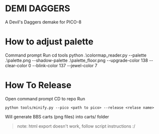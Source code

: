 # DEMI DAGGERS
A Devil's Daggers demake for PICO-8

# How to adjust palette

Command prompt
Run
    cd tools
    python .\colormap_reader.py --palette .\palette.png --shadow-palette .\palette_floor.png --upgrade-color 138 --clear-color 0 --blink-color 137 --jewel-color 7

# How To Release

Open command prompt
CD to repo
Run

    python tools/minify.py --pico <path to pico> --release <relase name>

Will generate BBS carts (png files) into carts/<release> folder

> note: html export doesn't work, follow script instructions :/



